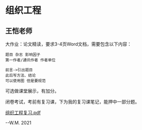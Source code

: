 # 组织工程

## 王恺老师

大作业：论文精读，要求3-4页Word文档，需要包含以下内容：

```
题目 杂志 影响因子
第一作者/通讯作者 作者单位

前言->引出题目
此后写方法、结论
可以使用图 但是要规范
```
可选做课堂展示，有加分。

闭卷考试，考前有复习课，下为我的复习课笔记，能押中一部分题。

[组织工程复习.pdf](src/组织工程复习.pdf)

--W.M. 2021
